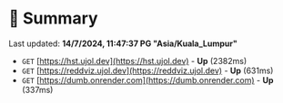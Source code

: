 # 📖 Summary
Last updated: **14/7/2024, 11:47:37 PG "Asia/Kuala_Lumpur"**

- `GET` [https://hst.ujol.dev](https://hst.ujol.dev) - **Up** (2382ms)
- `GET` [https://reddviz.ujol.dev](https://reddviz.ujol.dev) - **Up** (631ms)
- `GET` [https://dumb.onrender.com](https://dumb.onrender.com) - **Up** (337ms)
